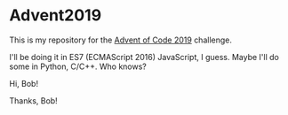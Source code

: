 # Advent2019

This is my repository for the [Advent of Code 2019](https://adventofcode.com/) challenge.

I'll be doing it in ES7 (ECMAScript 2016) JavaScript, I guess.  Maybe I'll do some in Python, C/C++.  Who knows?

Hi, Bob!

Thanks, Bob!

